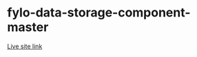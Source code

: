 # fylo-data-storage-component-master

<a href = "https://sharmatushar1.github.io/fylo-data-storage-component-master/">Live site link</a>
